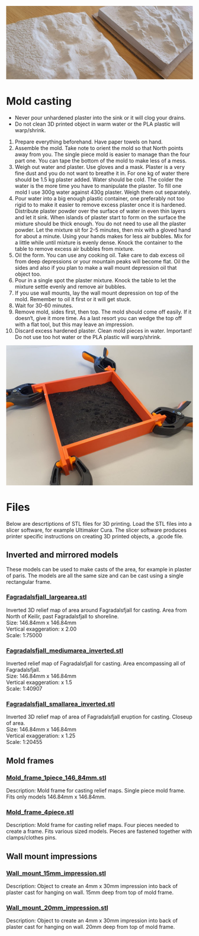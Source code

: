 

![](../images/plaster_of_paris_small_medium_b.jpg)

# Mold casting

- Never pour unhardened plaster into the sink or it will clog your drains.
- Do not clean 3D printed object in warm water or the PLA plastic will warp/shrink.


1. Prepare everything beforehand. Have paper towels on hand.
2. Assemble the mold. Take note to orient the mold so that North points away from you. The single piece mold is easier to manage than the four part one. You can tape the bottom of the mold to make less of a mess.
3. Weigh out water and plaster. Use gloves and a mask. Plaster is a very fine dust and you do not want to breathe it in. For one kg of water there should be 1.5 kg plaster added. Water should be cold. The colder the water is the more time you have to manipulate the plaster. To fill one mold I use 300g water against 430g plaster. Weigh them out separately.
4. Pour water into a big enough plastic container, one preferably not too rigid to to make it easier to remove excess plaster once it is hardened. Distribute plaster powder over the surface of water in even thin layers and let it sink. When islands of plaster start to form on the surface the mixture should be thick enough. You do not need to use all the plaster powder. Let the mixture sit for 2-5 minutes, then mix with a gloved hand for about a minute. Using your hands makes for less air bubbles. Mix for a little while until mixture is evenly dense. Knock the container to the table to remove excess air bubbles from mixture.
5. Oil the form. You can use any cooking oil. Take care to dab excess oil from deep depressions or your mountain peaks will become flat. Oil the sides and also if you plan to make a wall mount depression oil that object too.
6. Pour in a single spot the plaster mixture. Knock the table to let the mixture settle evenly and remove air bubbles.
7. If you use wall mounts, lay the wall mount depression on top of the mold. Remember to oil it first or it will get stuck.
8. Wait for 30-60 minutes.
9. Remove mold, sides first, then top. The mold should come off easily. If it doesn‘t, give it more time. As a last resort you can wedge the top off with a flat tool, but this may leave an impression.
10. Discard excess hardened plaster. Clean mold pieces in water. Important! Do not use too hot water or the PLA plastic will warp/shrink.

![](../images/Mold_assembly.jpg)


# Files
Below are descrtiptions of STL files for 3D printing. Load the STL files into a slicer software, for example Ultimaker Cura. The slicer software produces printer specific instructions on creating 3D printed objects, a .gcode file.

## Inverted and mirrored models

These models can be used to make casts of the area, for example in plaster of paris. The models are all the same size and can be cast using a single rectangular frame.  

### [Fagradalsfjall_largearea.stl](Fagradalsfjall_largearea_inverted.stl)
Inverted 3D relief map of area around Fagradalsfjall for casting. Area from North of Keilir, past Fagradalsfjall to shoreline.  
Size: 146.84mm x 146.84mm    
Vertical exaggeration: x 2.00    
Scale: 1:75000


### [Fagradalsfjall_mediumarea_inverted.stl](Fagradalsfjall_mediumarea_inverted.stl)
Inverted relief map of Fagradalsfjall for casting. Area encompassing all of Fagradalsfjall.  
Size: 146.84mm x 146.84mm   
Vertical exaggeration: x 1.5  
Scale: 1:40907  

### [Fagradalsfjall_smallarea_inverted.stl](Fargradalsfjall_smallarea_inverted.stl)
Inverted 3D relief map of area of Fagradalsfjall eruption for casting. Closeup of area.   
Size: 146.84mm x 146.84mm   
Vertical exaggeration: x 1.25   
Scale: 1:20455

## Mold frames

### [Mold_frame_1piece_146_84mm.stl](Mold_frame_1piece_146_84mm.stl)
Description: Mold frame for casting relief maps. Single piece mold frame. Fits only models 146.84mm x 146.84mm.

### [Mold_frame_4piece.stl](Mold_frame_4piece.stl)
Description: Mold frame for casting relief maps. Four pieces needed to create a frame.  Fits various sized models. Pieces are fastened together with clamps/clothes pins.

## Wall mount impressions

### [Wall_mount_15mm_impression.stl](Wall_mount_15mm_impression.stl)
Description: Object to create an 4mm x 30mm impression into back of plaster cast for hanging on wall. 15mm deep from top of mold frame. 

### [Wall_mount_20mm_impression.stl](Wall_mount_20mm_impression.stl)
Description: Object to create an 4mm x 30mm impression into back of plaster cast for hanging on wall. 20mm deep from top of mold frame. 
